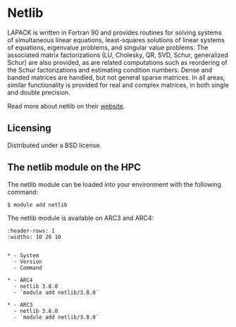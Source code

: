 # Netlib

LAPACK is written in Fortran 90 and provides routines for solving systems of simultaneous linear equations, least-squares solutions of linear systems of equations, eigenvalue problems, and singular value problems. The associated matrix factorizations (LU, Cholesky, QR, SVD, Schur, generalized Schur) are also provided, as are related computations such as reordering of the Schur factorizations and estimating condition numbers. Dense and banded matrices are handled, but not general sparse matrices. In all areas, similar functionality is provided for real and complex matrices, in both single and double precision.

Read more about netlib on their [website](https://netlib.org/lapack).



## Licensing 

Distributed under a BSD license.



## The netlib module on the HPC

The netlib module can be loaded into your environment with the following command:

```bash
$ module add netlib
```

The netlib module is available on ARC3 and ARC4:

```{list-table}
:header-rows: 1
:widths: 10 20 10


* - System
  - Version
  - Command

* - ARC4
  - netlib 3.8.0
  - `module add netlib/3.8.0`

* - ARC3
  - netlib 3.8.0
  - `module add netlib/3.8.0`

```